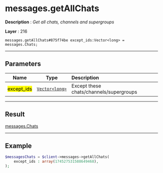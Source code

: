 # messages.getAllChats

**Description** : *Get all chats, channels and supergroups*

**Layer** : 216

```tl
messages.getAllChats#875f74be except_ids:Vector<long> = messages.Chats;
```

---

## Parameters

| Name | Type | Description |
| :---: | :---: | :--- |
| <mark>except_ids</mark> | [`Vector<long>`](type/long) | Except these chats/channels/supergroups |

---

## Result

[messages.Chats](type/messages.Chats)

---

## Example

```php
$messagesChats = $client->messages->getAllChats(
	except_ids : array(174527531588649468),
);
```